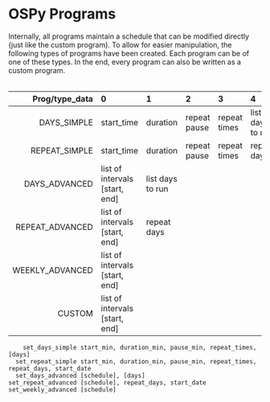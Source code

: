 OSPy Programs
====

Internally, all programs maintain a schedule that can be modified directly (just like the custom program).
To allow for easier manipulation, the following types of programs have been created.
Each program can be of one of these types. In the end, every program can also be written as a custom program.
<br/><br/>

| Prog/type_data  |             0                |     1          |      2         |     3         |      4         |     5        |
|              --:|:--                           |:--             |:--             |:--            |:--             |:--           |
| DAYS_SIMPLE     |start_time                    |duration        |repeat pause    |repeat times   |list days to run|              |
| REPEAT_SIMPLE   |start_time                    |duration        |repeat pause    |repeat times   |repeat days     |start_date    |
| DAYS_ADVANCED   |list of intervals [start, end]|list days to run|                |               |                |              |
| REPEAT_ADVANCED |list of intervals [start, end]|repeat days     |                |               |                |              |
| WEEKLY_ADVANCED |list of intervals [start, end]|                |                |               |                |              |
| CUSTOM          |list of intervals [start, end]|                |                |               |                |              |


        set_days_simple start_min, duration_min, pause_min, repeat_times, [days] 
      set_repeat_simple start_min, duration_min, pause_min, repeat_times, repeat_days, start_date 
      set_days_advanced [schedule], [days] 
    set_repeat_advanced [schedule], repeat_days, start_date 
    set_weekly_advanced [schedule] 
